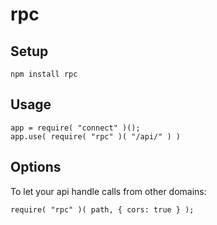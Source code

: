 
# rpc

## Setup

	npm install rpc

## Usage

	app = require( "connect" )();
	app.use( require( "rpc" )( "/api/" ) )


## Options

To let your api handle calls from other domains:

	require( "rpc" )( path, { cors: true } );



